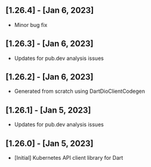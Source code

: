 ## [1.26.4] - [Jan 6, 2023]
* Minor bug fix
## [1.26.3] - [Jan 6, 2023]
* Updates for pub.dev analysis issues
## [1.26.2] - [Jan 6, 2023]
* Generated from scratch using DartDioClientCodegen
## [1.26.1] - [Jan 5, 2023]
* Updates for pub.dev analysis issues
## [1.26.0] - [Jan 5, 2023]
* [Initial] Kubernetes API client library for Dart